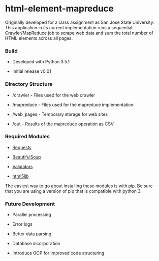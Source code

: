 # html-element-mapreduce
Originally developed for a class assignment as San Jose State University.
This application in its current implementation runs a sequential Crawler/MapReduce job
to scrape web data and sum the total number of HTML elements across all pages.

### Build

* Developed with Python 3.5.1

* Initial release v0.01

### Directory Structure

* /crawler - Files used for the web crawler

* /mapreduce - Files used for the mapreduce implementation

* /web_pages - Temporary storage for web sites

* /out - Results of the mapreduce operation as CSV

### Required Modules

* [Requests](http://docs.python-requests.org/en/master/)

* [BeautifulSoup](https://www.crummy.com/software/BeautifulSoup/)

* [Validators](https://pypi.python.org/pypi/validators)

* [html5lib](https://github.com/html5lib/html5lib-python)

The easiest way to go about installing these modules is with [pip](https://python-packaging-user-guide.readthedocs.io/en/latest/installing/#use-pip-for-installing).
Be sure that you are using a version of pip that is compatible with python 3.

### Future Development

* Parallel processing

* Error logs

* Better data parsing

* Database incorporation

* Introduce OOP for improved code structuring
